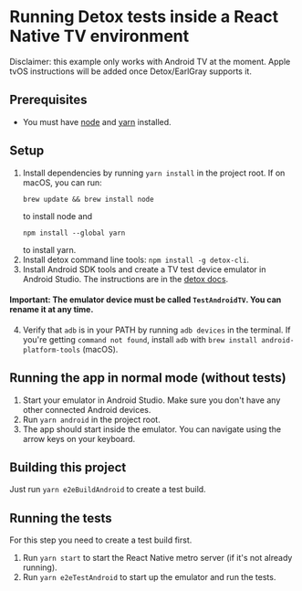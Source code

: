 # Running Detox tests inside a React Native TV environment

Disclaimer: this example only works with Android TV at the moment. Apple tvOS instructions will be added once Detox/EarlGray supports it.

## Prerequisites

- You must have [node](https://nodejs.org/en/download/) and [yarn](https://classic.yarnpkg.com/en/docs/install) installed.

## Setup

1. Install dependencies by running `yarn install` in the project root. If on macOS, you can run:
   ```
   brew update && brew install node
   ```
   to install node and
   ```
   npm install --global yarn
   ```
   to install yarn.
2. Install detox command line tools: `npm install -g detox-cli`.
3. Install Android SDK tools and create a TV test device emulator in Android Studio. The instructions are in the [detox docs](https://github.com/wix/Detox/blob/master/docs/Introduction.AndroidDevEnv.md).

#### Important: The emulator device must be called `TestAndroidTV`. You can rename it at any time.

4. Verify that `adb` is in your PATH by running `adb devices` in the terminal. If you're getting `command not found`, install `adb` with `brew install android-platform-tools` (macOS).

## Running the app in normal mode (without tests)

1. Start your emulator in Android Studio. Make sure you don't have any other connected Android devices.
2. Run `yarn android` in the project root.
3. The app should start inside the emulator. You can navigate using the arrow keys on your keyboard.

## Building this project

Just run `yarn e2eBuildAndroid` to create a test build.

## Running the tests

For this step you need to create a test build first.

1. Run `yarn start` to start the React Native metro server (if it's not already running).
2. Run `yarn e2eTestAndroid` to start up the emulator and run the tests.
